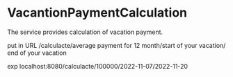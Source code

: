 # VacantionPaymentCalculation
The service provides calculation of vacation payment.

put in URL
/calculacte/average payment for 12 month/start of your vacation/ end of your vacation

exp
localhost:8080/calculacte/100000/2022-11-07/2022-11-20
